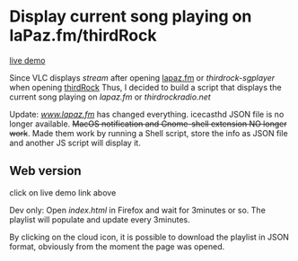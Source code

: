# Display current song playing on laPaz.fm/thirdRock

[live demo](https://ndlopez.github.io/fmLaPazNow/)

Since VLC displays *stream* after opening [lapaz.fm](https://stream.consultoradas.com/8042/stream) or *thirdrock-sgplayer* when opening [thirdRock](https://rfcmedia3.streamguys1.com/thirdrock-sgplayer.aac) Thus, I decided to build a script that displays the current song playing on *lapaz.fm* or *thirdrockradio.net*

Update: *www.lapaz.fm* has changed everything. icecasthd JSON file is no longer available. ~~MacOS notification and Gnome-shell extension NO longer work~~. Made them work by running a Shell script, store the info as JSON file and another JS script will display it.

## Web version
click on live demo link above

Dev only: Open *index.html* in Firefox and wait for 3minutes or so. The playlist will populate and update every 3minutes.

By clicking on the cloud icon, it is possible to download the playlist in JSON format, obviously from the moment the page was opened.
